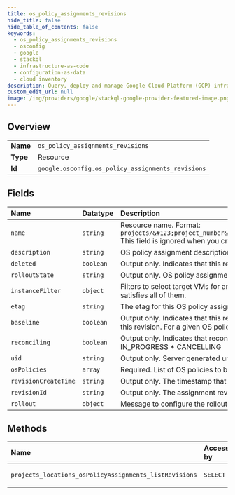```yaml
---
title: os_policy_assignments_revisions
hide_title: false
hide_table_of_contents: false
keywords:
  - os_policy_assignments_revisions
  - osconfig
  - google    
  - stackql
  - infrastructure-as-code
  - configuration-as-data
  - cloud inventory
description: Query, deploy and manage Google Cloud Platform (GCP) infrastructure and resources using SQL
custom_edit_url: null
image: /img/providers/google/stackql-google-provider-featured-image.png
---
```

  
    

## Overview
<table><tbody>
<tr><td><b>Name</b></td><td><code>os_policy_assignments_revisions</code></td></tr>
<tr><td><b>Type</b></td><td>Resource</td></tr>
<tr><td><b>Id</b></td><td><code>google.osconfig.os_policy_assignments_revisions</code></td></tr>
</tbody></table>

## Fields
| Name | Datatype | Description |
|:-----|:---------|:------------|
| `name` | `string` | Resource name. Format: `projects/&#123;project_number&#125;/locations/&#123;location&#125;/osPolicyAssignments/&#123;os_policy_assignment_id&#125;` This field is ignored when you create an OS policy assignment. |
| `description` | `string` | OS policy assignment description. Length of the description is limited to 1024 characters. |
| `deleted` | `boolean` | Output only. Indicates that this revision deletes the OS policy assignment. |
| `rolloutState` | `string` | Output only. OS policy assignment rollout state |
| `instanceFilter` | `object` | Filters to select target VMs for an assignment. If more than one filter criteria is specified below, a VM will be selected if and only if it satisfies all of them. |
| `etag` | `string` | The etag for this OS policy assignment. If this is provided on update, it must match the server's etag. |
| `baseline` | `boolean` | Output only. Indicates that this revision has been successfully rolled out in this zone and new VMs will be assigned OS policies from this revision. For a given OS policy assignment, there is only one revision with a value of `true` for this field. |
| `reconciling` | `boolean` | Output only. Indicates that reconciliation is in progress for the revision. This value is `true` when the `rollout_state` is one of: * IN_PROGRESS * CANCELLING |
| `uid` | `string` | Output only. Server generated unique id for the OS policy assignment resource. |
| `osPolicies` | `array` | Required. List of OS policies to be applied to the VMs. |
| `revisionCreateTime` | `string` | Output only. The timestamp that the revision was created. |
| `revisionId` | `string` | Output only. The assignment revision ID A new revision is committed whenever a rollout is triggered for a OS policy assignment |
| `rollout` | `object` | Message to configure the rollout at the zonal level for the OS policy assignment. |
## Methods
| Name | Accessible by | Required Params |
|:-----|:--------------|:----------------|
| `projects_locations_osPolicyAssignments_listRevisions` | `SELECT` | `locationsId, osPolicyAssignmentsId, projectsId` |
